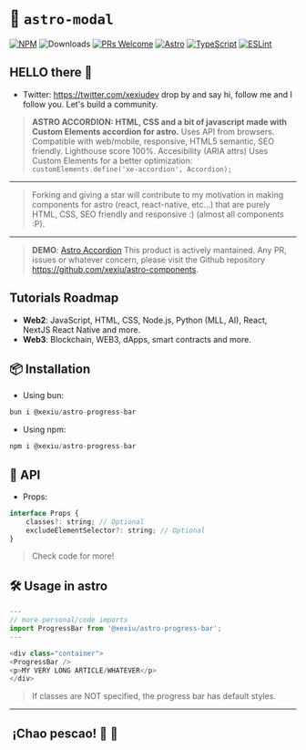 # 🚀 `astro-modal`

[![NPM](https://img.shields.io/npm/v/@xexiu/astro-accordion)](https://www.npmjs.com/package/@xexiu/astro-accordion)
![Downloads](https://img.shields.io/npm/dt/@xexiu/astro-accordion.svg)
[![PRs Welcome](https://img.shields.io/badge/PRs-welcome-brightgreen.svg)](https://github.com/xexiu/astro-components/pulls)
[![Astro](https://img.shields.io/badge/Astro-333333.svg?logo=astro)](https://astro.build)
[![TypeScript](https://img.shields.io/badge/TypeScript-333333.svg?logo=typescript)](http://www.typescriptlang.org/)
[![ESLint](https://img.shields.io/badge/ESLint-3A33D1?logo=eslint)](https://eslint.org)

## HELLO there 👋

- Twitter: <https://twitter.com/xexiudev> drop by and say hi, follow me and I follow you. Let's build a community.

> **ASTRO ACCORDION: HTML, CSS and a bit of javascript made with Custom Elements accordion for astro.** Uses API from browsers. Compatible with web/mobile, responsive, HTML5 semantic, SEO friendly. Lighthouse score 100%. Accesibility (ARIA attrs)
> Uses Custom Elements for a better optimization: `customElements.define('xe-accordion', Accordion);`
---
> Forking and giving a star will contribute to my motivation in making components for astro (react, react-native, etc...) that are purely HTML, CSS, SEO friendly and responsive :) (almost all components :P).
---
> **DEMO**: [Astro Accordion](https://xexiu.dev/demos/astro/accordion)
> This product is actively mantained. Any PR, issues or whatever concern, please visit the Github repository <https://github.com/xexiu/astro-components>.

## Tutorials Roadmap

- **Web2**: JavaScript, HTML, CSS, Node.js, Python (MLL, AI), React, NextJS React Native and more.
- **Web3**: Blockchain, WEB3, dApps, smart contracts and more.

## 📦 Installation

- Using bun:

``` javascript
bun i @xexiu/astro-progress-bar
```

- Using npm:

```javascript
npm i @xexiu/astro-progress-bar
```

## 🔁 API

- Props:

```javascript
interface Props {
    classes?: string; // Optional
    excludeElementSelector?: string; // Optional
}
```

> Check code for more!

## 🛠 Usage in astro

```javascript
---
// more personal/code imports
import ProgressBar from '@xexiu/astro-progress-bar';
---

<div class="container">
<ProgressBar />
<p>MY VERY LONG ARTICLE/WHATEVER</p>
</div>
```

> If classes are NOT specified, the progress bar has default styles.
---

##  ¡Chao pescao! 👋 🐠
